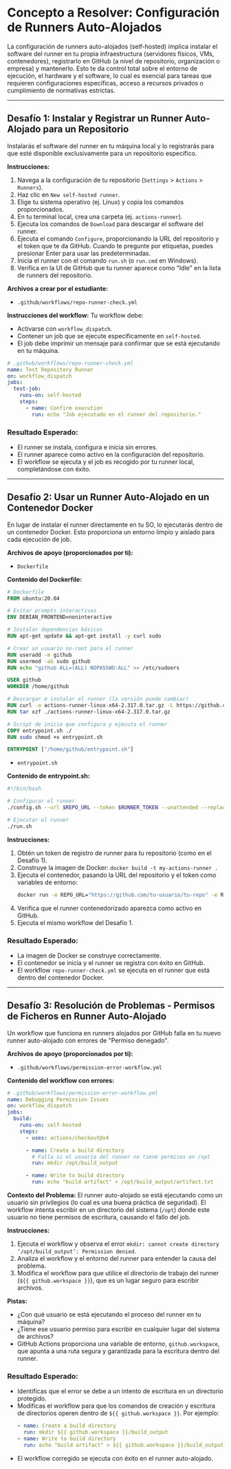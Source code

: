 # Concepto a Resolver: Configuración de Runners Auto-Alojados
La configuración de runners auto-alojados (self-hosted) implica instalar el software del runner en tu propia infraestructura (servidores físicos, VMs, contenedores), registrarlo en GitHub (a nivel de repositorio, organización o empresa) y mantenerlo. Esto te da control total sobre el entorno de ejecución, el hardware y el software, lo cual es esencial para tareas que requieren configuraciones específicas, acceso a recursos privados o cumplimiento de normativas estrictas.

---

## Desafío 1: Instalar y Registrar un Runner Auto-Alojado para un Repositorio
Instalarás el software del runner en tu máquina local y lo registrarás para que esté disponible exclusivamente para un repositorio específico.

**Instrucciones:**
1.  Navega a la configuración de tu repositorio (`Settings` > `Actions` > `Runners`).
2.  Haz clic en `New self-hosted runner`.
3.  Elige tu sistema operativo (ej. Linux) y copia los comandos proporcionados.
4.  En tu terminal local, crea una carpeta (ej. `actions-runner`).
5.  Ejecuta los comandos de `Download` para descargar el software del runner.
6.  Ejecuta el comando `Configure`, proporcionando la URL del repositorio y el token que te da GitHub. Cuando te pregunte por etiquetas, puedes presionar Enter para usar las predeterminadas.
7.  Inicia el runner con el comando `run.sh` (o `run.cmd` en Windows).
8.  Verifica en la UI de GitHub que tu runner aparece como "Idle" en la lista de runners del repositorio.

**Archivos a crear por el estudiante:**
-   `.github/workflows/repo-runner-check.yml`

**Instrucciones del workflow:**
Tu workflow debe:
-   Activarse con `workflow_dispatch`.
-   Contener un job que se ejecute específicamente en `self-hosted`.
-   El job debe imprimir un mensaje para confirmar que se está ejecutando en tu máquina.

```yaml
# .github/workflows/repo-runner-check.yml
name: Test Repository Runner
on: workflow_dispatch
jobs:
  test-job:
    runs-on: self-hosted
    steps:
      - name: Confirm execution
        run: echo "Job ejecutado en el runner del repositorio."
```

### Resultado Esperado:
-   El runner se instala, configura e inicia sin errores.
-   El runner aparece como activo en la configuración del repositorio.
-   El workflow se ejecuta y el job es recogido por tu runner local, completándose con éxito.

---

## Desafío 2: Usar un Runner Auto-Alojado en un Contenedor Docker
En lugar de instalar el runner directamente en tu SO, lo ejecutarás dentro de un contenedor Docker. Esto proporciona un entorno limpio y aislado para cada ejecución de job.

**Archivos de apoyo (proporcionados por ti):**
-   `Dockerfile`

**Contenido del Dockerfile:**
```Dockerfile
# Dockerfile
FROM ubuntu:20.04

# Evitar prompts interactivos
ENV DEBIAN_FRONTEND=noninteractive

# Instalar dependencias básicas
RUN apt-get update && apt-get install -y curl sudo

# Crear un usuario no-root para el runner
RUN useradd -m github
RUN usermod -aG sudo github
RUN echo "github ALL=(ALL) NOPASSWD:ALL" >> /etc/sudoers

USER github
WORKDIR /home/github

# Descargar e instalar el runner (la versión puede cambiar)
RUN curl -o actions-runner-linux-x64-2.317.0.tar.gz -L https://github.com/actions/runner/releases/download/v2.317.0/actions-runner-linux-x64-2.317.0.tar.gz
RUN tar xzf ./actions-runner-linux-x64-2.317.0.tar.gz

# Script de inicio que configura y ejecuta el runner
COPY entrypoint.sh ./
RUN sudo chmod +x entrypoint.sh

ENTRYPOINT ["/home/github/entrypoint.sh"]
```

-   `entrypoint.sh`

**Contenido de entrypoint.sh:**
```bash
#!/bin/bash

# Configurar el runner
./config.sh --url $REPO_URL --token $RUNNER_TOKEN --unattended --replace

# Ejecutar el runner
./run.sh
```

**Instrucciones:**
1.  Obtén un token de registro de runner para tu repositorio (como en el Desafío 1).
2.  Construye la imagen de Docker: `docker build -t my-actions-runner .`
3.  Ejecuta el contenedor, pasando la URL del repositorio y el token como variables de entorno:
    ```bash
    docker run -e REPO_URL="https://github.com/tu-usuario/tu-repo" -e RUNNER_TOKEN="TU_TOKEN" my-actions-runner
    ```
4.  Verifica que el runner contenedorizado aparezca como activo en GitHub.
5.  Ejecuta el mismo workflow del Desafío 1.

### Resultado Esperado:
-   La imagen de Docker se construye correctamente.
-   El contenedor se inicia y el runner se registra con éxito en GitHub.
-   El workflow `repo-runner-check.yml` se ejecuta en el runner que está dentro del contenedor Docker.

---

## Desafío 3: Resolución de Problemas - Permisos de Ficheros en Runner Auto-Alojado
Un workflow que funciona en runners alojados por GitHub falla en tu nuevo runner auto-alojado con errores de "Permiso denegado".

**Archivos de apoyo (proporcionados por ti):**
-   `.github/workflows/permission-error-workflow.yml`

**Contenido del workflow con errores:**
```yaml
# .github/workflows/permission-error-workflow.yml
name: Debugging Permission Issues
on: workflow_dispatch
jobs:
  build:
    runs-on: self-hosted
    steps:
      - uses: actions/checkout@v4

      - name: Create a build directory
        # Falla si el usuario del runner no tiene permisos en /opt
        run: mkdir /opt/build_output

      - name: Write to build directory
        run: echo "build artifact" > /opt/build_output/artifact.txt
```

**Contexto del Problema:**
El runner auto-alojado se está ejecutando como un usuario sin privilegios (lo cual es una buena práctica de seguridad). El workflow intenta escribir en un directorio del sistema (`/opt`) donde este usuario no tiene permisos de escritura, causando el fallo del job.

**Instrucciones:**
1.  Ejecuta el workflow y observa el error `mkdir: cannot create directory ‘/opt/build_output’: Permission denied`.
2.  Analiza el workflow y el entorno del runner para entender la causa del problema.
3.  Modifica el workflow para que utilice el directorio de trabajo del runner (`${{ github.workspace }}`), que es un lugar seguro para escribir archivos.

**Pistas:**
-   ¿Con qué usuario se está ejecutando el proceso del runner en tu máquina?
-   ¿Tiene ese usuario permiso para escribir en cualquier lugar del sistema de archivos?
-   GitHub Actions proporciona una variable de entorno, `github.workspace`, que apunta a una ruta segura y garantizada para la escritura dentro del runner.

### Resultado Esperado:
-   Identificas que el error se debe a un intento de escritura en un directorio protegido.
-   Modificas el workflow para que los comandos de creación y escritura de directorios operen dentro de `${{ github.workspace }}`. Por ejemplo:
    ```yaml
    - name: Create a build directory
      run: mkdir ${{ github.workspace }}/build_output
    - name: Write to build directory
      run: echo "build artifact" > ${{ github.workspace }}/build_output/artifact.txt
    ```
-   El workflow corregido se ejecuta con éxito en el runner auto-alojado.
